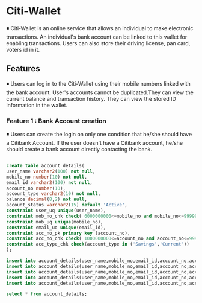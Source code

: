 # Citi-Wallet
   ◾ Citi-Wallet is an online service that allows an individual to make electronic transactions. An individual's bank account
 can be linked to this wallet for enabling transactions. Users can also store their driving license, pan card, voters id in it.
 
 ## Features
   ◾ Users can log in to the Citi-Wallet using their mobile numbers linked with the bank account. User's accounts cannot be 
 duplicated.They can view the current balance and transaction history. They can view the stored ID information in the wallet.
  
 ### Feature 1 : Bank Account creation 
   ◾ Users can create the login on only one condition that he/she should have a Citibank Account. If the user doesn't have a
 Citibank account, he/she should create a bank account directly contacting the bank. 
 
 ```sql
 
create table account_details(
user_name varchar2(100) not null,
mobile_no number(10) not null,
email_id varchar2(100) not null,
account_no number(10),
account_type varchar2(10) not null,
balance decimal(8,2) not null,
account_status varchar2(15) default 'Active',
constraint user_uq unique(user_name),
constraint mob_no_chk check( 6000000000<=mobile_no and mobile_no<=9999999999),
constraint mob_uq unique(mobile_no),
constraint email_uq unique(email_id),
constraint acc_no_pk primary key (account_no),
constraint acc_no_chk check( 1000000000<=account_no and account_no<=9999999999),
constraint acc_type_chk check(account_type in ('Savings','Current'))
);

insert into account_details(user_name,mobile_no,email_id,account_no,account_type,balance,account_status) values ('Karthi',6383055138,'karrthicks10@gmail.com',5520049447,'Savings',50000.00,'Inactive');
insert into account_details(user_name,mobile_no,email_id,account_no,account_type,balance) values ('Selva',6383055145,'selva10@gmail.com',5520049456,'Savings',60000.00);
insert into account_details(user_name,mobile_no,email_id,account_no,account_type,balance) values ('Siva',6383055123,'siva@gmail.com',5520049347,'Savings',70000.00);
insert into account_details(user_name,mobile_no,email_id,account_no,account_type,balance,account_status) values ('Kesavan',6383054567,'kesav@gmail.com',5520049443,'Current',80000.00,'Inactive');
insert into account_details(user_name,mobile_no,email_id,account_no,account_type,balance) values ('Ajmal',6383567878,'ajmal@gmail.com',5520049677,'Current',90000.00);

select * from account_details;

```

 
